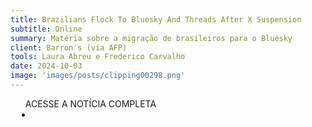 ```yaml
---
title: Brazilians Flock To Bluesky And Threads After X Suspension
subtitle: Online
summary: Matéria sobre a migração de brasileiros para o Bluesky
client: Barron's (via AFP)
tools: Laura Abreu e Frederico Carvalho
date: 2024-10-03
image: 'images/posts/clipping00298.png'
---
```


<div class="post__share"><ul class="share__list list-reset">ACESSE A NOTÍCIA COMPLETA<li class="share__item" style="margin-left: 10px"><a class="share__link share__facebook" style="background: #fa5657" href=https://www.barrons.com/news/brazilians-flock-to-bluesky-and-threads-after-x-suspension-143259d4" title="Link" rel="nofolow"><i class="fa-solid fa-link"></i></a></li></ul></div>
<!-- <div class="gallery-box"><div class="gallery"><img src="/clipping/images/example-1.jpg" loading="lazy" alt="Project"><img src="/clipping/images/example-2.jpg" loading="lazy" alt="Project"></div><em>Gallery / <a href="https://www.freepik.com/" target="_blank">Freepic</a></em></div> -->
